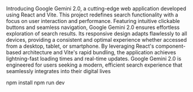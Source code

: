 Introducing Google Gemini 2.0, a cutting-edge web application developed using React and Vite. This project redefines search functionality with a focus on user interaction and performance. Featuring intuitive clickable buttons and seamless navigation, Google Gemini 2.0 ensures effortless exploration of search results. Its responsive design adapts flawlessly to all devices, providing a consistent and optimal experience whether accessed from a desktop, tablet, or smartphone. By leveraging React's component-based architecture and Vite's rapid bundling, the application achieves lightning-fast loading times and real-time updates. Google Gemini 2.0 is engineered for users seeking a modern, efficient search experience that seamlessly integrates into their digital lives


npm install
npm run dev
